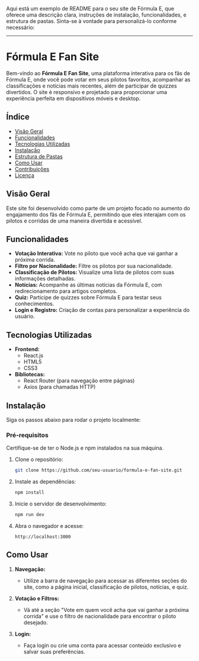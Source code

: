 Aqui está um exemplo de README para o seu site de Fórmula E, que oferece uma descrição clara, instruções de instalação, funcionalidades, e estrutura de pastas. Sinta-se à vontade para personalizá-lo conforme necessário:

---

# **Fórmula E Fan Site**

Bem-vindo ao **Fórmula E Fan Site**, uma plataforma interativa para os fãs de Fórmula E, onde você pode votar em seus pilotos favoritos, acompanhar as classificações e notícias mais recentes, além de participar de quizzes divertidos. O site é responsivo e projetado para proporcionar uma experiência perfeita em dispositivos móveis e desktop.

## **Índice**
- [Visão Geral](#visão-geral)
- [Funcionalidades](#funcionalidades)
- [Tecnologias Utilizadas](#tecnologias-utilizadas)
- [Instalação](#instalação)
- [Estrutura de Pastas](#estrutura-de-pastas)
- [Como Usar](#como-usar)
- [Contribuições](#contribuições)
- [Licença](#licença)

## **Visão Geral**

Este site foi desenvolvido como parte de um projeto focado no aumento do engajamento dos fãs de Fórmula E, permitindo que eles interajam com os pilotos e corridas de uma maneira divertida e acessível.

## **Funcionalidades**

- **Votação Interativa:** Vote no piloto que você acha que vai ganhar a próxima corrida.
- **Filtro por Nacionalidade:** Filtre os pilotos por sua nacionalidade.
- **Classificação de Pilotos:** Visualize uma lista de pilotos com suas informações detalhadas.
- **Notícias:** Acompanhe as últimas notícias da Fórmula E, com redirecionamento para artigos completos.
- **Quiz:** Participe de quizzes sobre Fórmula E para testar seus conhecimentos.
- **Login e Registro:** Criação de contas para personalizar a experiência do usuário.

## **Tecnologias Utilizadas**

- **Frontend:**
  - React.js
  - HTML5
  - CSS3
- **Bibliotecas:**
  - React Router (para navegação entre páginas)
  - Axios (para chamadas HTTP)

  
## **Instalação**

Siga os passos abaixo para rodar o projeto localmente:

### **Pré-requisitos**
Certifique-se de ter o Node.js e npm instalados na sua máquina.

1. Clone o repositório:
    ```bash
    git clone https://github.com/seu-usuario/formula-e-fan-site.git
    ```
    
2. Instale as dependências:
    ```bash
    npm install
    ```

3. Inicie o servidor de desenvolvimento:
    ```bash
    npm run dev
    ```

4. Abra o navegador e acesse:
    ```
    http://localhost:3000
    ```

## **Como Usar**

1. **Navegação:**
   - Utilize a barra de navegação para acessar as diferentes seções do site, como a página inicial, classificação de pilotos, notícias, e quiz.

2. **Votação e Filtros:**
   - Vá até a seção "Vote em quem você acha que vai ganhar a próxima corrida" e use o filtro de nacionalidade para encontrar o piloto desejado.
   
3. **Login:**
   - Faça login ou crie uma conta para acessar conteúdo exclusivo e salvar suas preferências.
